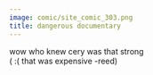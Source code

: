 ```yaml
---
image: comic/site_comic_303.png
title: dangerous documentary
---
```

wow who knew cery was that strong  
( :( that was expensive -reed)
